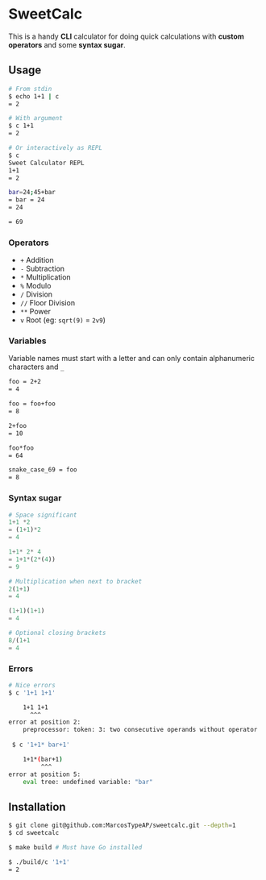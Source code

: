 # SweetCalc

This is a handy **CLI** calculator for doing quick calculations with **custom operators** and some **syntax sugar**.

## Usage
```bash
# From stdin
$ echo 1+1 | c
= 2

# With argument
$ c 1+1
= 2

# Or interactively as REPL
$ c
Sweet Calculator REPL
1+1
= 2

bar=24;45+bar
= bar = 24
= 24

= 69
```
### Operators

- `+` Addition
- `-` Subtraction
- `*` Multiplication
- `%` Modulo
- `/` Division
- `//` Floor Division
- `**` Power
- `v` Root (eg: `sqrt(9)` = `2v9`)

### Variables

Variable names must start with a letter and can only contain alphanumeric characters and `_`
```bash
foo = 2+2
= 4

foo = foo+foo
= 8

2+foo
= 10

foo*foo
= 64

snake_case_69 = foo
= 8
```
### Syntax sugar
```python
# Space significant
1+1 *2
= (1+1)*2
= 4

1+1* 2* 4
= 1+1*(2*(4))
= 9

# Multiplication when next to bracket
2(1+1)
= 4

(1+1)(1+1)
= 4

# Optional closing brackets
8/(1+1
= 4
```
### Errors
```bash
# Nice errors
$ c '1+1 1+1'

    1+1 1+1
      ^^^
error at position 2:
    preprocessor: token: 3: two consecutive operands without operator
    
 $ c '1+1* bar+1'

    1+1*(bar+1)
         ^^^
error at position 5:
    eval tree: undefined variable: "bar"
```

## Installation
```bash
$ git clone git@github.com:MarcosTypeAP/sweetcalc.git --depth=1
$ cd sweetcalc

$ make build # Must have Go installed

$ ./build/c '1+1'
= 2
```
